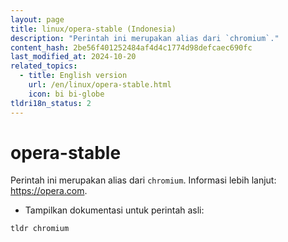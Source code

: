 ```yaml
---
layout: page
title: linux/opera-stable (Indonesia)
description: "Perintah ini merupakan alias dari `chromium`."
content_hash: 2be56f401252484af4d4c1774d98defcaec690fc
last_modified_at: 2024-10-20
related_topics:
  - title: English version
    url: /en/linux/opera-stable.html
    icon: bi bi-globe
tldri18n_status: 2
---
```

# opera-stable

Perintah ini merupakan alias dari `chromium`.
Informasi lebih lanjut: <https://opera.com>.

- Tampilkan dokumentasi untuk perintah asli:

`tldr chromium`
